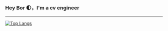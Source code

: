 ### Hey Bor 🌓，I'm a cv engineer
---
[![Top Langs](https://github-readme-stats.vercel.app/api/top-langs/?username=qian52493)](https://github.com/anuraghazra/github-readme-stats)
<!--
**qian52493/qian52493** is a ✨ _special_ ✨ repository because its `README.md` (this file) appears on your GitHub profile.

Here are some ideas to get you started:

- 🔭 I’m currently working on ...
- 🌱 I’m currently learning ...
- 👯 I’m looking to collaborate on ...
- 🤔 I’m looking for help with ...
- 💬 Ask me about ...
- 📫 How to reach me: ...
- 😄 Pronouns: ...
- ⚡ Fun fact: ...
-->
